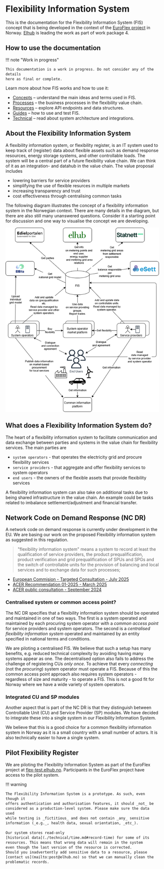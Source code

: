 # Flexibility Information System

This is the documentation for the Flexibility Information System (FIS) concept
that is being developed in the context of the
[EuroFlex project](https://www.euroflex.no/) in Norway.
[Elhub](https://elhub.no/) is leading the work as part of work package 4.

## How to use the documentation

!!! note "Work in progress"

    This documentation is a work in progress. Do not consider any of the details
    here as final or complete.

Learn more about how FIS works and how to use it:

* [Concepts](concepts/index.md) – understand the main ideas and terms used
in FIS.  
* [Processes](processes/index.md) – the business processes in the flexibility
value chain.
* [Resources](resources/index.md) – explore API endpoints and data structures.  
* [Guides](guides/index.md) – how to use and test FIS.  
* [Technical](technical/index.md) – read about system architecture and integrations.

## About the Flexibility Information System

A flexibility information system, or flexibility register, is an IT system used
to keep track of (register) data about flexible assets such as demand
response resources, energy storage systems, and other controllable loads. The
system will be a central part of a future flexibility value chain. We can think
of it as an integration- and datahub in the value chain. The value proposal includes

* lowering barriers for service providers
* simplifying the use of flexible resurces in multiple markets
* increasing transparency and trust
* cost effectiveness through centralising common tasks

The following diagram illustrates the concept of a flexibility information
system in the Norwegian context. There are many details in the diagram, but
there are also still many unanswered questions. Consider it a starting point for
discussion and one way to visualise the concept we are developing.

![Flexibility Information System concept](./diagrams/fis-overview.drawio.png)

## What does a Flexibility Information System do?

The heart of a flexibility information system to facilitate communication and
data exchange between parties and systems in the value chain for flexibility
services. The main parties are

* `system operators` - that operates the electricity grid and procure flexibility
  services
* `service providers` - that aggregate and offer flexibility services to system
  operators
* `end users` - the owners of the flexible assets that provide flexibility services

A flexibility information system can also take on additional tasks due to being
shared infrastructure in the value chain. An example could be tasks related
to imbalance settlement/adjustment and financial transfer.

## Network Code on Demand Response (NC DR)

A network code on demand response is currently under development in the EU. We
are basing our work on the proposed Flexibility information system as
suggested in this regulation.

> "flexibility information system" means a system to record at least the
> qualification of service providers, the product prequalification, product
> verification and grid prequalification of SPUs and SPGs and the switch of
> controllable units for the provision of balancing and local services and to
> exchange data for such processes;

* [European Commision - Targeted Consultation - July 2025](https://energy.ec.europa.eu/consultations/targeted-consultation-support-establishment-new-network-code-demand-response_en)
* [ACER Recommendation 01-2025 - March 2025](https://www.acer.europa.eu/documents/search?search_api_fulltext=ACER+Recommendation+01-2025+)
* [ACER public consultation - September 2024](https://www.acer.europa.eu/public-consultation/pc2024e07-public-consultation-draft-network-code-demand-response)

### Centralised system or common access point?

The NC DR specifies that a flexibility information system should be operated and
maintained in one of two ways. The first is a system operated and maintained by
each procuring system operator with a _common access point_ for service providers
and system operators. The second is a _centralised flexibility information system_
operated and maintained by an entity specified in national terms and conditions.

We are piloting a centralised FIS. We believe that such a setup has many
benefits, e.g. reduced technical complexity by avoiding having many systems
appear as one. The decentralised option also fails to address the challenge of
registering CUs _only once_. To achieve that every _connecting_ (not the
_procuring_) system operator must operate a FIS. Because of this the common
access point approach also requires system operators - regardless of size and
maturity - to operate a FIS. This is not a good fit for Norway where we have a
wide variety of system operators.

### Integrated CU and SP modules

Another aspect that is part of the NC DR is that they distinguish between
Controllable Unit (CU) and Service Provider (SP) modules. We have decided to
integrate these into a single system in our Flexibility Information
System.

We believe that this is a good choice for a common flexibility information
system in Norway as it is a small country with a small number of actors. It is
also technically easier to have a single system.

## Pilot Flexibility Register

We are piloting the Flexibility Information System as part of the EuroFlex
project at [flex-test.elhub.no](https://flex-test.elhub.no). Participants in the
EuroFlex project have access to the pilot system.

!!! warning

    The Flexibility Information System is a prototype. As such, even though it
    offers authentication and authorisation features, it should _not_ be
    considered as a production-level system. Please make sure the data used
    while testing is _fictitious_ and does not contain _any_ sensitive
    information (_e.g._, health data, sexual orientation, _etc_).

    Our system stores read-only
    [historical data](./technical/time.md#record-time) for some of its
    resources. This means that wrong data will remain in the system
    even though the last version of the resource is corrected.
    Should you inadvertently add sensitive data to a resource, please
    [contact us](mailto:post@elhub.no) so that we can manually clean the
    problematic records.

